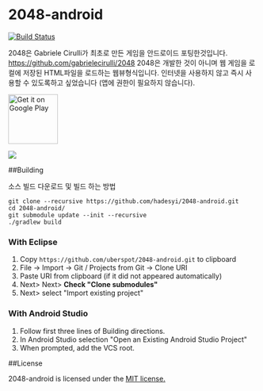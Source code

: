 2048-android
============

[![Build Status](https://travis-ci.org/hadesyi/2048-android.svg?branch=master)](https://travis-ci.org/hadesyi/2048-android)

2048은 Gabriele Cirulli가 최초로 만든 게임을 안드로이드 포팅한것입니다. https://github.com/gabrielecirulli/2048
2048은 개발한 것이 아니며 웹 게임을 로컬에 저장된 HTML파일을 로드하는 웹뷰형식입니다.
인터넷을 사용하지 않고 즉시 사용할 수 있도록하고 싶었습니다 (앱에 권한이 필요하지 않습니다).

<a href="https://play.google.com/store/apps/details?id=com.hadeslee.a2048" target="_blank">
<img src="https://play.google.com/intl/en_us/badges/images/generic/en-play-badge.png" alt="Get it on Google Play" height="100"/></a>

![](screenshots/screen1.png)

##Building

소스 빌드 다운로드 및 빌드 하는 방법

    git clone --recursive https://github.com/hadesyi/2048-android.git
    cd 2048-android/
    git submodule update --init --recursive
    ./gradlew build

### With Eclipse

1. Copy `https://github.com/uberspot/2048-android.git` to clipboard
2. File -> Import -> Git / Projects from Git -> Clone URI
3. Paste URI from clipboard (if it did not appeared automatically)
4. Next> Next> **Check "Clone submodules"**
5. Next> select "Import existing project"

### With Android Studio

1. Follow first three lines of Building directions.
2. In Android Studio selection "Open an Existing Android Studio Project"
3. When prompted, add the VCS root.

##License

2048-android is licensed under the [MIT license.](https://github.com/hadeslee/2048-android/blob/master/LICENSE)
